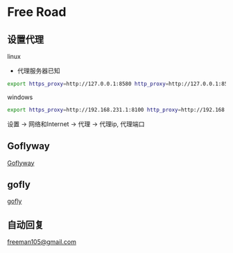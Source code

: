 # Free Road

## 设置代理

linux

- 代理服务器已知

```bash
export https_proxy=http://127.0.0.1:8580 http_proxy=http://127.0.0.1:8580 all_proxy=socks5://127.0.0.1:858
```

windows

```bash
export https_proxy=http://192.168.231.1:8100 http_proxy=http://192.168.231.1:8100 all_proxy=socks5://192.168.231.1:810
```

设置 $\rightarrow$ 网络和Internet $\rightarrow$ 代理 $\rightarrow$ 代理ip, 代理端口

## Goflyway

[Goflyway](https://github.com/bannedbook/fanqiang/wiki/Goflyway%E5%85%8D%E8%B4%B9%E8%B4%A6%E5%8F%B7)

## gofly

[gofly](https://we.gofly.cyou/)

## 自动回复

freeman105@gmail.com